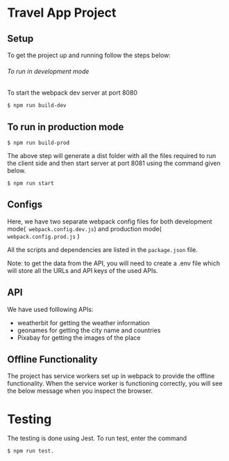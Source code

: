 # Travel App Project
## Setup
To get the project up and running follow the steps below:

###### To run in development mode
To start the webpack dev server at port 8080

`$ npm run build-dev`

## To run in production mode
`$ npm run build-prod`

The above step will generate a dist folder with all the files required to run the client side and then start server at port 8081 using the command given below.

`$ npm run start `

 ## Configs
Here, we have two separate webpack config files for both development mode(` webpack.config.dev.js`) and production mode( `webpack.config.prod.js` )

All the scripts and dependencies are listed in the `package.json` file.

Note: to get the data from the API, you will need to create a .env file which will store all the URLs and API keys of the used APIs.

## API
We have used folllowing APIs:

- weatherbit for getting the weather information
- geonames for getting the city name and countries 
- Pixabay for getting the images of the place

## Offline Functionality
The project has service workers set up in webpack to provide the offline functionality. When the service worker is functioning correctly, you will see the below message when you inspect the browser.

# Testing
The testing is done using Jest. To run test, enter the command

`$ npm run test. `
